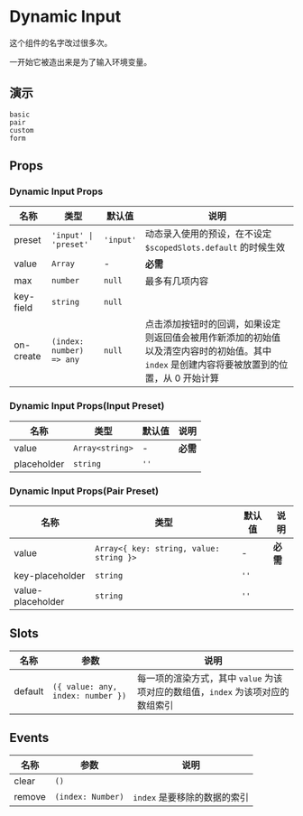 # Dynamic Input
<!--single-column-->
这个组件的名字改过很多次。

一开始它被造出来是为了输入环境变量。
## 演示
```demo
basic
pair
custom
form
```
## Props
### Dynamic Input Props
|名称|类型|默认值|说明|
|-|-|-|-|
|preset|`'input' \| 'preset'`|`'input'`|动态录入使用的预设，在不设定 `$scopedSlots.default` 的时候生效|
|value|`Array`|-|**必需**|
|max|`number`|`null`|最多有几项内容|
|key-field|`string`|`null`||
|on-create|`(index: number) => any`|`null`|点击添加按钮时的回调，如果设定则返回值会被用作新添加的初始值以及清空内容时的初始值。其中 `index` 是创建内容将要被放置到的位置，从 0 开始计算|

### Dynamic Input Props(Input Preset)
|名称|类型|默认值|说明|
|-|-|-|-|
|value|`Array<string>`|-|**必需**|
|placeholder|`string`|`''`||

### Dynamic Input Props(Pair Preset)
|名称|类型|默认值|说明|
|-|-|-|-|
|value|`Array<{ key: string, value: string }>`|-|**必需**|
|key-placeholder|`string`|`''`||
|value-placeholder|`string`|`''`||

## Slots
|名称|参数|说明|
|-|-|-|
|default|`({ value: any, index: number })`|每一项的渲染方式，其中 `value` 为该项对应的数组值，`index` 为该项对应的数组索引|

## Events
|名称|参数|说明|
|-|-|-|
|clear|`()`||
|remove|`(index: Number)`|`index` 是要移除的数据的索引| 